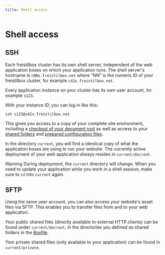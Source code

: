 ```yaml
---
title: Shell access
---
```


# Shell access

## SSH

Each freistilbox cluster has its own shell server, independent of the web application boxes on which your application runs. The shell server's hostname is `cNNs.freistilbox.net` where "NN" is the numeric ID of your freistilbox cluster, for example `c42s.freistilbox.net`.

Every application instance on your cluster has its own user account, for example `s123`.

With your instance ID, you can log in like this:

    ssh s123@c42s.freistilbox.net

This gives you access to a copy of your complete site environment, including a [checkout of your document root](/basics/filesystem/) as well as access to your [shared folders](/basics/boxfile/) and [prepared configuration files](/basics/includes/).

In the directory `current`, you will find a identical copy of what the application boxes are using to run your website. The currently active deployment of your web application always resides in `current/docroot`.

<span class="label label-warning">Warning</span> During deployment, the `current` directory will change. When you need to update your application while you work in a shell session, make sure to `cd` into `current` again.


## SFTP

Using the same user account, you can also access your website's asset files via SFTP. This enables you to transfer files from and to your web application.

Your public shared files (directly available to external HTTP clients) can be found under `current/docroot`, in the directories you defined as shared folders in the [Boxfile](/basics/boxfile/).

Your private shared files (only available to your application) can be found in `current/private`.
